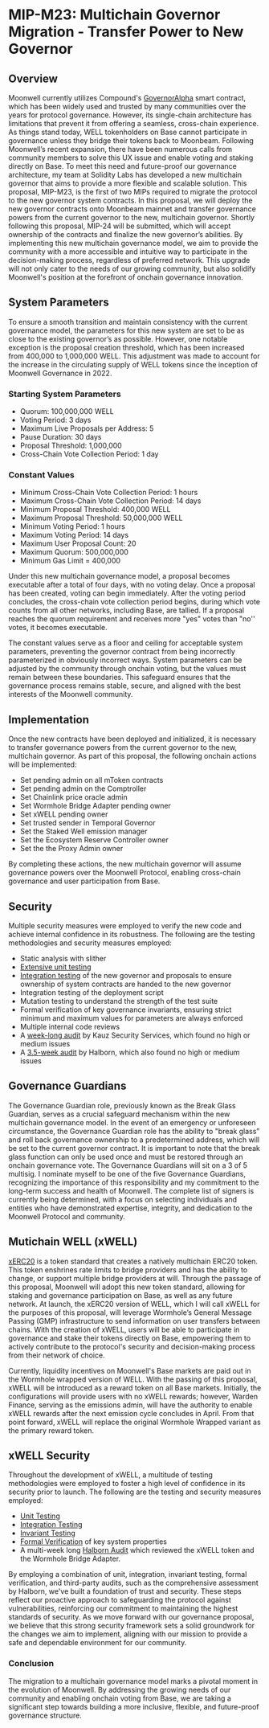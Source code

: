 # MIP-M23: Multichain Governor Migration - Transfer Power to New Governor

## Overview

Moonwell currently utilizes Compound's
[GovernorAlpha](https://moonscan.io/address/0xfc4DFB17101A12C5CEc5eeDd8E92B5b16557666d#code)
smart contract, which has been widely used and trusted by many communities over
the years for protocol governance. However, its single-chain architecture has
limitations that prevent it from offering a seamless, cross-chain experience. As
things stand today, WELL tokenholders on Base cannot participate in governance
unless they bridge their tokens back to Moonbeam. Following Moonwell’s recent
expansion, there have been numerous calls from community members to solve this
UX issue and enable voting and staking directly on Base. To meet this need and
future-proof our governance architecture, my team at Solidity Labs has developed
a new multichain governor that aims to provide a more flexible and scalable
solution. This proposal, MIP-M23, is the first of two MIPs required to migrate
the protocol to the new governor system contracts. In this proposal, we will
deploy the new governor contracts onto Moonbeam mainnet and transfer governance
powers from the current governor to the new, multichain governor. Shortly
following this proposal, MIP-24 will be submitted, which will accept ownership
of the contracts and finalize the new governor’s abilities. By implementing this
new multichain governance model, we aim to provide the community with a more
accessible and intuitive way to participate in the decision-making process,
regardless of preferred network. This upgrade will not only cater to the needs
of our growing community, but also solidify Moonwell's position at the forefront
of onchain governance innovation.

## System Parameters

To ensure a smooth transition and maintain consistency with the current
governance model, the parameters for this new system are set to be as close to
the existing governor’s as possible. However, one notable exception is the
proposal creation threshold, which has been increased from 400,000 to 1,000,000
WELL. This adjustment was made to account for the increase in the circulating
supply of WELL tokens since the inception of Moonwell Governance in 2022.

### Starting System Parameters

- Quorum: 100,000,000 WELL
- Voting Period: 3 days
- Maximum Live Proposals per Address: 5
- Pause Duration: 30 days
- Proposal Threshold: 1,000,000
- Cross-Chain Vote Collection Period: 1 day

### Constant Values

- Minimum Cross-Chain Vote Collection Period: 1 hours
- Maximum Cross-Chain Vote Collection Period: 14 days
- Minimum Proposal Threshold: 400,000 WELL
- Maximum Proposal Threshold: 50,000,000 WELL
- Minimum Voting Period: 1 hours
- Maximum Voting Period: 14 days
- Maximum User Proposal Count: 20
- Maximum Quorum: 500,000,000
- Minimum Gas Limit = 400,000

Under this new multichain governance model, a proposal becomes executable after
a total of four days, with no voting delay. Once a proposal has been created,
voting can begin immediately. After the voting period concludes, the cross-chain
vote collection period begins, during which vote counts from all other networks,
including Base, are tallied. If a proposal reaches the quorum requirement and
receives more "yes" votes than "no'' votes, it becomes executable.

The constant values serve as a floor and ceiling for acceptable system
parameters, preventing the governor contract from being incorrectly
parameterized in obviously incorrect ways. System parameters can be adjusted by
the community through onchain voting, but the values must remain between these
boundaries. This safeguard ensures that the governance process remains stable,
secure, and aligned with the best interests of the Moonwell community.

## Implementation

Once the new contracts have been deployed and initialized, it is necessary to
transfer governance powers from the current governor to the new, multichain
governor. As part of this proposal, the following onchain actions will be
implemented:

- Set pending admin on all mToken contracts
- Set pending admin on the Comptroller
- Set Chainlink price oracle admin
- Set Wormhole Bridge Adapter pending owner
- Set xWELL pending owner
- Set trusted sender in Temporal Governor
- Set the Staked Well emission manager
- Set the Ecosystem Reserve Controller owner
- Set the the Proxy Admin owner

By completing these actions, the new multichain governor will assume governance
powers over the Moonwell Protocol, enabling cross-chain governance and user
participation from Base.

## Security

Multiple security measures were employed to verify the new code and achieve
internal confidence in its robustness. The following are the testing
methodologies and security measures employed:

- Static analysis with slither
- [Extensive unit testing](https://github.com/moonwell-fi/moonwell-contracts-v2/pull/101/files#diff-e25ffc63bb66f53458e2ce5679f04ed4fda78735f6e9ac96d95370f079840ae6)
- [Integration testing](https://github.com/moonwell-fi/moonwell-contracts-v2/pull/101/files#diff-e918183c66295bd33936cbfb53246b3e209849d595e31e6fb0e027ab842c6208)
  of the new governor and proposals to ensure ownership of system contracts are
  handed to the new governor
- Integration testing of the deployment script
- Mutation testing to understand the strength of the test suite
- Formal verification of key governance invariants, ensuring strict minimum and
  maximum values for parameters are always enforced
- Multiple internal code reviews
- A
  [week-long audit](https://github.com/moonwell-fi/moonwell-contracts-v2/blob/main/audits/Kauz_Cross-Chain-Governance_Audit.pdf)
  by Kauz Security Services, which found no high or medium issues
- A
  [3.5-week audit](https://github.com/moonwell-fi/moonwell-contracts-v2/blob/main/audits/Moonwell_Cross-Chain_Governance_Audit.pdf)
  by Halborn, which also found no high or medium issues

## Governance Guardians

The Governance Guardian role, previously known as the Break Glass Guardian,
serves as a crucial safeguard mechanism within the new multichain governance
model. In the event of an emergency or unforeseen circumstance, the Governance
Guardian role has the ability to "break glass” and roll back governance
ownership to a predetermined address, which will be set to the current governor
contract. It is important to note that the break glass function can only be used
once and must be restored through an onchain governance vote. The Governance
Guardians will sit on a 3 of 5 multisig. I nominate myself to be one of the five
Governance Guardians, recognizing the importance of this responsibility and my
commitment to the long-term success and health of Moonwell. The complete list of
signers is currently being determined, with a focus on selecting individuals and
entities who have demonstrated expertise, integrity, and dedication to the
Moonwell Protocol and community.

## Mutichain WELL (xWELL)

[xERC20](https://www.xerc20.com/) is a token standard that creates a natively
multichain ERC20 token. This token enshrines rate limits to bridge providers and
has the ability to change, or support multiple bridge providers at will. Through
the passage of this proposal, Moonwell will adopt this new token standard,
allowing for staking and governance participation on Base, as well as any future
network. At launch, the xERC20 version of WELL, which I will call xWELL for the
purposes of this proposal, will leverage Wormhole’s General Message Passing
(GMP) infrastructure to send information on user transfers between chains. With
the creation of xWELL, users will be able to participate in governance and stake
their tokens directly on Base, empowering them to actively contribute to the
protocol's security and decision-making process from their network of choice.

Currently, liquidity incentives on Moonwell's Base markets are paid out in the
Wormhole wrapped version of WELL. With the passing of this proposal, xWELL will
be introduced as a reward token on all Base markets. Initially, the
configurations will provide users with no xWELL rewards; however, Warden
Finance, serving as the emissions admin, will have the authority to enable xWELL
rewards after the next emission cycle concludes in April. From that point
forward, xWELL will replace the original Wormhole Wrapped variant as the primary
reward token.

## xWELL Security

Throughout the development of xWELL, a multitude of testing methodologies were
employed to foster a high level of confidence in its security prior to launch.
The following are the testing and security measures employed:

- [Unit Testing](https://github.com/moonwell-fi/moonwell-contracts-v2/blob/main/test/unit/xWELL.t.sol)
- [Integration Testing](https://github.com/moonwell-fi/moonwell-contracts-v2/tree/main/test/integration/xWELL)
- [Invariant Testing](https://github.com/moonwell-fi/moonwell-contracts-v2/tree/main/test/invariant)
- [Formal Verification](https://github.com/moonwell-fi/moonwell-contracts-v2/blob/main/certora/specs/ERC20.spec)
  of key system properties
- A multi-week long
  [Halborn Audit](https://github.com/moonwell-fi/moonwell-contracts-v2/blob/main/audits/Moonwell_Finance_XWell_Token_Rate-Limiting_Smart_Contract_Security_Assessment_Report_Halborn_Final_Update.pdf)
  which reviewed the xWELL token and the Wormhole Bridge Adapter.

By employing a combination of unit, integration, invariant testing, formal
verification, and third-party audits, such as the comprehensive assessment by
Halborn, we've built a foundation of trust and security. These steps reflect our
proactive approach to safeguarding the protocol against vulnerabilities,
reinforcing our commitment to maintaining the highest standards of security. As
we move forward with our governance proposal, we believe that this strong
security framework sets a solid groundwork for the changes we aim to implement,
aligning with our mission to provide a safe and dependable environment for our
community.

### Conclusion

The migration to a multichain governance model marks a pivotal moment in the
evolution of Moonwell. By addressing the growing needs of our community and
enabling onchain voting from Base, we are taking a significant step towards
building a more inclusive, flexible, and future-proof governance structure.
